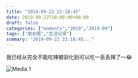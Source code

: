 ```yaml
---
title: "2019-09-22 22:18:45"
date: 2019-09-22T10:00:00+08:00
draft: false
categories: ["moments","2019","2019-09"]
tags: ["朋友圈","生活记录"]
summary: "2019-09-22 22:18:45..."
---
```


我已经从完全不能吃辣被驯化到可以吃一丢丢辣了～😂

![Media 1](/Moments/photos/2019-09-22/201909222218450.jpg)

